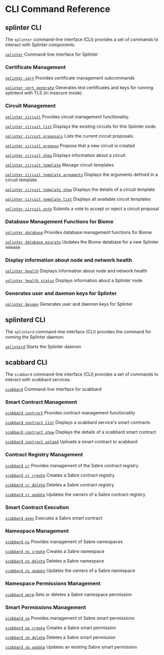 # CLI Command Reference

## splinter CLI
The `splinter` command-line interface (CLI) provides a set of commands to
interact with Splinter components.

[`splinter`](splinter.1.md)
Command-line interface for Splinter

### Certificate Management
[`splinter cert`](splinter-cert.1.md)
Provides certificate management subcommands

[`splinter cert generate`](splinter-cert-generate.1.md)
Generates test certificates and keys for running splinterd with TLS (in insecure
mode)

### Circuit Management
[`splinter circuit`](splinter-circuit.1.md)
Provides circuit management functionality.

[`splinter circuit list`](splinter-circuit-list.1.md)
Displays the existing circuits for this Splinter node.

[`splinter circuit proposals`](splinter-circuit-proposals.1.md)
Lists the current circuit proposals.

[`splinter circuit propose`](splinter-circuit-propose.1.md)
Propose that a new circuit is created

[`splinter circuit show`](splinter-circuit-show.1.md)
Displays information about a circuit

[`splinter circuit template`](splinter-circuit-template.1.md)
 Manage circuit templates

[`splinter circuit template
arguments`](splinter-circuit-template-arguments.1.md)
Displays the arguments defined in a circuit template

[`splinter circuit template show`](splinter-circuit-template-show.1.md)
Displays the details of a circuit template

[`splinter circuit template list`](splinter-circuit-template-list.1.md)
Displays all available circuit templates

[`splinter circuit vote`](splinter-circuit-vote.1.md)
Submits a vote to accept or reject a circuit proposal

### Database Management Functions for Biome
[`splinter database`](splinter-database.1.md)
Provides database management functions for Biome

[`splinter database migrate`](splinter-database-migrate.1.md)
Updates the Biome database for a new Splinter release

### Display information about node and network health
[`splinter health`](splinter-health.1.md)
Displays information about node and network health

[`splinter health status`](splinter-health-status.1.md)
Displays information about a Splinter node

### Generates user and daemon keys for Splinter
[`splinter keygen`](splinter-keygen.1.md)
Generates user and daemon keys for Splinter

## splinterd CLI

The `splinterd` command-line interface (CLI) provides the command for running
the Splinter daemon.

[`splinterd`](splinterd.1.md)
Starts the Splinter daemon

## scabbard CLI
The `scabbard` command-line interface (CLI) provides a set of commands to
interact with scabbard services.

[`scabbard`](scabbard.1.md)
Command-line interface for scabbard

### Smart Contract Management

[`scabbard contract`](scabbard-contract.1.md)
Provides contract management functionality

[`scabbard contract list`](scabbard-contract-list.1.md)
Displays a scabbard service's smart contracts

[`scabbard contract show`](scabbard-contract-show.1.md)
Displays the details of a scabbard smart contract

[`scabbard contract upload`](scabbard-contract-upload.1.md)
Uploads a smart contract to scabbard

### Contract Registry Management

[`scabbard cr`](scabbard-cr.1.md)
Provides management of the Sabre contract registry

[`scabbard cr create`](scabbard-cr-create.1.md)
Creates a Sabre contract registry

[`scabbard cr delete`](scabbard-cr-delete.1.md)
Deletes a Sabre contract registry

[`scabbard cr update`](scabbard-cr-update.1.md)
Updates the owners of a Sabre contract registry

### Smart Contract Execution

[`scabbard exec`](scabbard-exec.1.md)
Executes a Sabre smart contract

### Namespace Management

[`scabbard ns`](scabbard-ns.1.md)
Provides management of Sabre namespaces

[`scabbard ns create`](scabbard-ns-create.1.md)
Creates a Sabre namespace

[`scabbard ns delete`](scabbard-ns-delete.1.md)
Deletes a Sabre namespace

[`scabbard ns update`](scabbard-ns-update.1.md)
Updates the owners of a Sabre namespace

### Namespace Permissions Management

[`scabbard perm`](scabbard-perm.1.md)
Sets or deletes a Sabre namespace permission

### Smart Permissions Management

[`scabbard sp`](scabbard-sp.1.md)
Provides management of Sabre smart permissions

[`scabbard sp create`](scabbard-sp-create.1.md)
Creates a Sabre smart permission

[`scabbard sp delete`](scabbard-sp-delete.1.md)
Deletes a Sabre smart permission

[`scabbard sp update`](scabbard-sp-update.1.md)
Updates an existing Sabre smart permission
